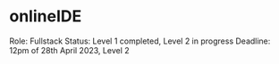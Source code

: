 # onlineIDE

Role: Fullstack
Status: Level 1 completed, Level 2 in progress
Deadline: 12pm of 28th April 2023, Level 2
